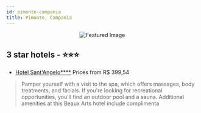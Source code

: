 ```yaml
---
id: pimonte-campania
title: Pimonte, Campania
---
```


<center><img src="https://i.travelapi.com/hotels/5000000/4770000/4761900/4761806/0146154e_z.jpg" alt="Featured Image" /></center>


##  3 star hotels - ⭐️⭐️⭐️

-    [Hotel Sant'Angelo****](https://us.hurb.com/hotels/pimonte/hotel-sant-angelo-JNP-JP742997?cmp=18055) Prices from R$ 399,54
   > Pamper yourself with a visit to the spa, which offers massages, body treatments, and facials. If you're looking for recreational opportunities, you'll find an outdoor pool and a sauna. Additional amenities at this Beaux Arts hotel include complimenta

